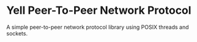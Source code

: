 # Yell Peer-To-Peer Network Protocol

A simple peer-to-peer network protocol library using POSIX threads and sockets.
